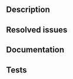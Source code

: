 <!--
Example Title: Fixed bugged behaviour of checkbox load config (Bugfix)

A Traceability Marker is required as a suffix in the PR title to help understand the impact of your change at a glance.

Pick one of the following:
- Infra: Your change only includes documentation, comments, github actions or metabox
- BugFix: Your change fixes a bug
- New: Your chage is a new backward compatible feature, a new test/test plan/test inclusion
- Breaking: Your change breaks backward compatibility.
    - This includes any API change to checkbox-ng/checkbox-support
    - Changes to PXU grammar/field requirements
    - Breaking changes to dependencies in snaps (fwts upgrade for example)

If your change is to providers it can only be (Infra, BugFix or New).

If your change impacts the submission format in Checkbox test reports, ensure that `submission-schema/schema.json` is updated and relevant fields are documented.

Signed commits are required.
  - See CONTRIBUTING.md (https://github.com/canonical/checkbox/blob/main/CONTRIBUTING.md#signed-commits-required) for further instructions.
  - If you are posting your first pull request from a fork of the repository, a Checkbox maintainer (someone with contributor / maintainer / admin rights) will be required to enable CI checks in the repo to be executed.
    - This will be communicated with a comment to the PR of the form `/canonical/self-hosted-runners/run-workflows <SHA-for-HEAD-commit>`
-->

## Description

<!--
Describe your changes here:

- What's the problem solved (briefly, since the issue is where this is elaborated in more detail).
- Introduce your implementation approach in a way that helps reviewing it well.
-->

## Resolved issues

<!--
Note the Jira and GitHub issue(s) resolved by this PR (`Fixes|Resolves ...`).
Make sure that the linked issue titles & descriptions are also up to date.
-->

## Documentation

<!--
Please make sure that...
- Documentation impacted by the changes is up to date (becomes so, remains so).
  - Documentation in the repository, including contribution guidelines.
  - Process documentation outside the repository.
- Tests are included for the changed functionality in this PR. If to be merged without tests, please elaborate why.
-->

## Tests

<!--
- How was this PR tested? Please provide steps to follow so that the reviewer(s) can test on their end.
- Please provide a list of what tests were run and on what platform/configuration.
- Remember to check the test coverage of your PR as described in CONTRIBUTING.md
-->

